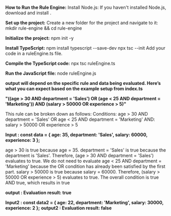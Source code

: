 **How to Run the Rule Engine:**
Install Node.js: If you haven't installed Node.js, download and install .


**Set up the project:**
Create a new folder for the project and navigate to it:
mkdir rule-engine && cd rule-engine


**Initialize the project:**
npm init -y


**Install TypeScript:**
npm install typescript --save-dev
npx tsc --init
Add your code in a ruleEngine.ts file.


**Compile the TypeScript code:**
npx tsc ruleEngine.ts


**Run the JavaScript file:**
node ruleEngine.js



 **output will depend on the specific rule and data being evaluated. Here’s what you can expect based on the example setup from index.ts**
 
 **"((age > 30 AND department = 'Sales') OR (age < 25 AND department = 'Marketing')) AND (salary > 50000 OR experience > 5)"**

 
This rule can be broken down as follows:
Conditions:
age > 30 AND department = 'Sales'
OR
age < 25 AND department = 'Marketing'
AND:
salary > 50000 OR experience > 5


**Input : const data = { age: 35, department: 'Sales', salary: 60000, experience: 3 };**


age > 30 is true because age = 35.
department = 'Sales' is true because the department is 'Sales'.
Therefore, (age > 30 AND department = 'Sales') evaluates to true.
We do not need to evaluate age < 25 AND department = 'Marketing' because the OR condition has already been satisfied by the first part.
salary > 50000 is true because salary = 60000.
Therefore, (salary > 50000 OR experience > 5) evaluates to true.
The overall condition is true AND true, which results in true



**output : Evaluation result: true**


**Input2 : const data2 = { age: 22, department: 'Marketing', salary: 30000, experience: 2 };**
**output2 : Evaluation result: false**




